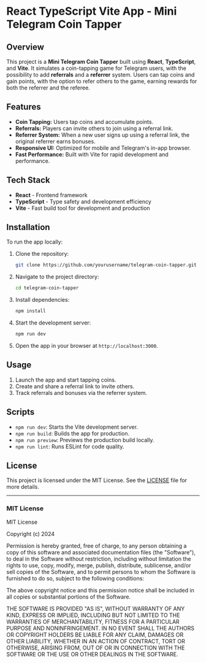 # React TypeScript Vite App - Mini Telegram Coin Tapper

## Overview

This project is a **Mini Telegram Coin Tapper** built using **React**, **TypeScript**, and **Vite**. It simulates a coin-tapping game for Telegram users, with the possibility to add **referrals** and a **referrer** system. Users can tap coins and gain points, with the option to refer others to the game, earning rewards for both the referrer and the referee.

## Features

- **Coin Tapping:** Users tap coins and accumulate points.
- **Referrals:** Players can invite others to join using a referral link.
- **Referrer System:** When a new user signs up using a referral link, the original referrer earns bonuses.
- **Responsive UI:** Optimized for mobile and Telegram's in-app browser.
- **Fast Performance:** Built with Vite for rapid development and performance.

## Tech Stack

- **React** - Frontend framework
- **TypeScript** - Type safety and development efficiency
- **Vite** - Fast build tool for development and production

## Installation

To run the app locally:

1. Clone the repository:

    ```bash
    git clone https://github.com/yourusername/telegram-coin-tapper.git
    ```

2. Navigate to the project directory:

    ```bash
    cd telegram-coin-tapper
    ```

3. Install dependencies:

    ```bash
    npm install
    ```

4. Start the development server:

    ```bash
    npm run dev
    ```

5. Open the app in your browser at `http://localhost:3000`.

## Usage

1. Launch the app and start tapping coins.
2. Create and share a referral link to invite others.
3. Track referrals and bonuses via the referrer system.

## Scripts

- `npm run dev`: Starts the Vite development server.
- `npm run build`: Builds the app for production.
- `npm run preview`: Previews the production build locally.
- `npm run lint`: Runs ESLint for code quality.

## License

This project is licensed under the MIT License. See the [LICENSE](./LICENSE) file for more details.

---

### MIT License

MIT License

Copyright (c) 2024 

Permission is hereby granted, free of charge, to any person obtaining a copy
of this software and associated documentation files (the "Software"), to deal
in the Software without restriction, including without limitation the rights
to use, copy, modify, merge, publish, distribute, sublicense, and/or sell
copies of the Software, and to permit persons to whom the Software is
furnished to do so, subject to the following conditions:

The above copyright notice and this permission notice shall be included in all
copies or substantial portions of the Software.

THE SOFTWARE IS PROVIDED "AS IS", WITHOUT WARRANTY OF ANY KIND, EXPRESS OR
IMPLIED, INCLUDING BUT NOT LIMITED TO THE WARRANTIES OF MERCHANTABILITY,
FITNESS FOR A PARTICULAR PURPOSE AND NONINFRINGEMENT. IN NO EVENT SHALL THE
AUTHORS OR COPYRIGHT HOLDERS BE LIABLE FOR ANY CLAIM, DAMAGES OR OTHER
LIABILITY, WHETHER IN AN ACTION OF CONTRACT, TORT OR OTHERWISE, ARISING FROM,
OUT OF OR IN CONNECTION WITH THE SOFTWARE OR THE USE OR OTHER DEALINGS IN THE
SOFTWARE.
